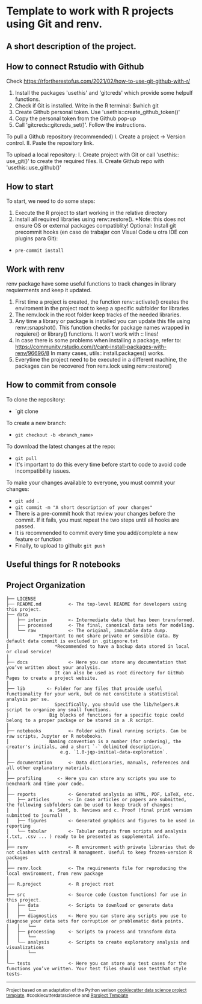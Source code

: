 Template to work with R projects using Git and renv.
==============================

## A short description of the project.

## How to connect Rstudio with Github
Check https://rfortherestofus.com/2021/02/how-to-use-git-github-with-r/
1. Install the packages 'usethis' and 'gitcreds' which provide some helpulf functions.
2. Check if Git is installed. Write in the R terminal: $which git
3. Create Github personal token. Use 'usethis::create_github_token()'
4. Copy the personal token from the Github pop-up
5. Call 'gitcreds::gitcreds_set()'. Follow the instructions.


To pull a Github repository (recommended)
I. Create a project -> Version control.
II. Paste the repository link.
  
To upload a local repository: 
I. Create project with Git or call 'usethis:: use_git()' to create the required files.
II. Create Github repo with 'usethis::use_github()'

## How to start
To start, we need to do some steps:
1. Execute the R project to start working in the relative directory
2. Install all required libraries using renv::restore().
		*Note: this does not ensure OS or external packages compatiblity!
Optional: Install git precommit hooks (en caso de trabajar con Visual Code u otra IDE con plugins para Git):
  - `pre-commit install`
  
## Work with renv
renv package have some useful functions to track changes in library requierments and keep it updated.
1. First time a project is created, the function renv::activate() creates the enviroment in the project root to keep a specific subfolder for libraries
2. The renv.lock in the root folder keep tracks of the needed libraries.
3. Any time a library or package is installed you can update this file using renv::snapshot(). This function checks for 
	package names wrapped in requiere() or library() functions. It won't work with <package>::<function> lines!
4. In case there is some problems when installing a package, refer to: https://community.rstudio.com/t/cant-install-packages-with-renv/96696/8
	In many cases, utils::install.packages() works.
5. Everytime the project need to be executed in a different machine, the packages can be recovered  fron renv.lock using renv::restore()

## How to commit from console
To clone the repository:
- `git clone <url-project>

To create a new branch:
- `git checkout -b <branch_name>`

To download the latest changes at the repo:
- `git pull`
- It's important to do this every time before start to code to avoid code incompatibility issues.

To make your changes available to everyone, you must commit your changes:
- `git add .`
- `git commit -m "A short description of your changes"`
- There is a pre-commit hook that review your changes before the commit. If it fails, you must repeat the two steps until all hooks are passed.
- It is recommended to commit every time you add/complete a new feature or function
- Finally, to upload to github: `git push`

## Useful things for R notebooks

Project Organization
------------

    ├── LICENSE
    ├── README.md          <- The top-level README for developers using this project.
    ├── data
    │   ├── interim        <- Intermediate data that has been transformed.
    │   ├── processed      <- The final, canonical data sets for modeling.
    │   └── raw            <- The original, immutable data dump. 
    │			*Important to not share private or sensible data. By default data commit is excluded in .gitignore.txt
    │			      *Recommended to have a backup data stored in local or cloud service!
    │
    ├── docs               <- Here you can store any documentation that you’ve written about your analysis. 
    │			      It can also be used as root directory for GitHub Pages to create a project website.
    │
    ├── lib		   <- Folder for any files that provide useful functionality for your work, but do not constitute a statistical analysis per se. 
    │			      Specifically, you should use the lib/helpers.R script to organize any small functions.
    │				Big blocks of functions for a specific topic could belong to a proper package or be stored in a .R script.
    │
    ├── notebooks          <- Folder with final running scripts. Can be raw scripts, Jupyter or R notebooks. 
    │ 		        Naming convention is a number (for ordering), the creator's initials, and a short `-` delimited description,
    │                   e.g. `1.0-jqp-initial-data-exploration`.
    │
    ├── documentation      <- Data dictionaries, manuals, references and all other explanatory materials.
    │
    ├── profiling	   <- Here you can store any scripts you use to benchmark and time your code.
    │
    ├── reports            <- Generated analysis as HTML, PDF, LaTeX, etc.
    │   ├── articles	   <- In case articles or papers are submitted, the following subfolders can be used to keep track of changes: 
    │   │			a. Sent, b. Reviews and c. Proof (final print version submitted to journal)
    │   ├── figures        <- Generated graphics and figures to be used in reporting
    │   └── tabular        <- Tabular outputs from scripts and analysis (.txt, .csv ... ) ready to be presented as supplemental info.
    │
    ├── renv	       	   <- R environment with private libraries that do not clashes with central R managment. Useful to keep frozen-version R packages
    │
    ├── renv.lock          <- The requirements file for reproducing the local environment, from renv package
    │
    ├── R.project          <- R project root
    │
    ├── src                <- Source code (custom functions) for use in this project.
    │   ├── data           <- Scripts to download or generate data
    │   │   └── 
    │	├── diagnostics	   <- Here you can store any scripts you use to diagnose your data sets for corruption or problematic data points.
    │   │   └──	
    │   ├── processing     <- Scripts to process and transform data
    │   │   └──
    │   └── analysis       <- Scripts to create exploratory analysis and visualizations
    │       └── 
    │
    └── tests	           <- Here you can store any test cases for the functions you’ve written. Your test files should use testthat style tests-
    

--------

<p><small>Project based on an adaptation of the Python verison <a target="_blank" href="https://drivendata.github.io/cookiecutter-data-science/">cookiecutter data science project template</a>. #cookiecutterdatascience and  <a target="_blank" href="http://projecttemplate.net/architecture.html"> Rproject Template </a> </small></p>
